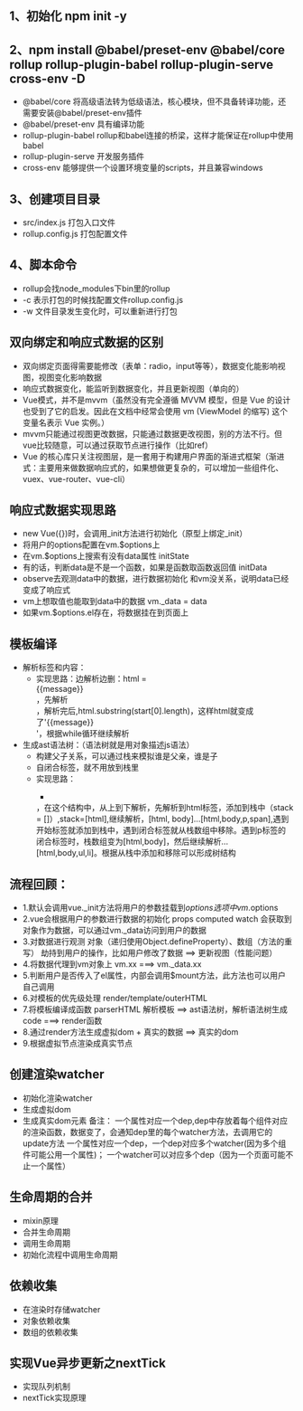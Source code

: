 ## 1、初始化 npm init -y
## 2、npm install @babel/preset-env @babel/core rollup rollup-plugin-babel rollup-plugin-serve cross-env -D
  - @babel/core 将高级语法转为低级语法，核心模块，但不具备转译功能，还需要安装@babel/preset-env插件
  - @babel/preset-env 具有编译功能
  - rollup-plugin-babel rollup和babel连接的桥梁，这样才能保证在rollup中使用babel
  - rollup-plugin-serve 开发服务插件
  - cross-env 能够提供一个设置环境变量的scripts，并且兼容windows

## 3、创建项目目录
  - src/index.js 打包入口文件
  - rollup.config.js 打包配置文件

## 4、脚本命令
  - rollup会找node_modules下bin里的rollup
  - -c 表示打包的时候找配置文件rollup.config.js
  - -w 文件目录发生变化时，可以重新进行打包

## 双向绑定和响应式数据的区别
   - 双向绑定页面得需要能修改（表单：radio，input等等），数据变化能影响视图，视图变化影响数据
   - 响应式数据变化，能监听到数据变化，并且更新视图（单向的）
 - Vue模式，并不是mvvm（虽然没有完全遵循 MVVM 模型，但是 Vue 的设计也受到了它的启发。因此在文档中经常会使用 vm (ViewModel 的缩写) 这个变量名表示 Vue 实例。）
 - mvvm只能通过视图更改数据，只能通过数据更改视图，别的方法不行。但vue比较随意，可以通过获取节点进行操作（比如ref）
 - Vue 的核心库只关注视图层，是一套用于构建用户界面的渐进式框架（渐进式：主要用来做数据响应式的，如果想做更复杂的，可以增加一些组件化、vuex、vue-router、vue-cli）

## 响应式数据实现思路
  - new Vue({})时，会调用_init方法进行初始化（原型上绑定_init）
  - 将用户的options配置在vm.$options上
  - 在vm.$options上搜索有没有data属性    initState
  - 有的话，判断data是不是一个函数，如果是函数取函数返回值   initData
  - observe去观测data中的数据，进行数据初始化   和vm没关系，说明data已经变成了响应式
  - vm上想取值也能取到data中的数据   vm._data = data 
  - 如果vm.$options.el存在，将数据挂在到页面上

## 模板编译
- 解析标签和内容：
  - 实现思路：边解析边删：html = <div id="app">{{message}}</div>，先解析<div id="app">，解析完后,html.substring(start[0].length)，这样html就变成了'{{message}}</div>'，根据while循环继续解析
- 生成ast语法树：（语法树就是用对象描述js语法）
  - 构建父子关系，可以通过栈来模拟谁是父亲，谁是子
  - 自闭合标签，就不用放到栈里
  - 实现思路：<html><body><p><span></span></p><ul><li></li></ul></body></html>，在这个结构中，从上到下解析，先解析到html标签，添加到栈中（stack = []）,stack=[html],继续解析，[html, body]...[html,body,p,span],遇到开始标签就添加到栈中，遇到闭合标签就从栈数组中移除。遇到p标签的闭合标签时，栈数组变为[html,body]，然后继续解析... [html,body,ul,li]。根据从栈中添加和移除可以形成树结构

## 流程回顾：
- 1.默认会调用vue._init方法将用户的参数挂载到$options选项中  vm.$options
- 2.vue会根据用户的参数进行数据的初始化 props  computed watch  会获取到对象作为数据，可以通过vm._data访问到用户的数据
- 3.对数据进行观测 对象（递归使用Object.defineProperty）、数组（方法的重写）  劫持到用户的操作，比如用户修改了数据 ==> 更新视图（性能问题）
- 4.将数据代理到vm对象上  vm.xx  ===> vm._data.xx
- 5.判断用户是否传入了el属性，内部会调用$mount方法，此方法也可以用户自己调用
- 6.对模板的优先级处理  render/template/outerHTML
- 7.将模板编译成函数  parserHTML  解析模板 ==> ast语法树，解析语法树生成code ===> render函数
- 8.通过render方法生成虚拟dom + 真实的数据  ==> 真实的dom
- 9.根据虚拟节点渲染成真实节点
## 创建渲染watcher
- 初始化渲染watcher
- 生成虚拟dom
- 生成真实dom元素
备注：
一个属性对应一个dep,dep中存放着每个组件对应的渲染函数，数据变了，会通知dep里的每个watcher方法，去调用它的update方法
一个属性对应一个dep，一个dep对应多个watcher(因为多个组件可能公用一个属性)；
一个watcher可以对应多个dep（因为一个页面可能不止一个属性）

## 生命周期的合并
- mixin原理
- 合并生命周期
- 调用生命周期
- 初始化流程中调用生命周期
## 依赖收集
- 在渲染时存储watcher
- 对象依赖收集
- 数组的依赖收集
## 实现Vue异步更新之nextTick
- 实现队列机制
- nextTick实现原理